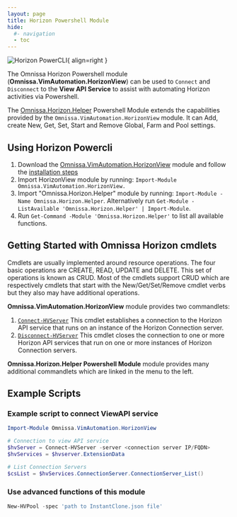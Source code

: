 ```yaml
---
layout: page
title: Horizon Powershell Module
hide:
  #- navigation
  - toc
---
```

![Horizon PowerCLI](../../../assets/logos/powercli-256.png){ align=right }

The Omnissa Horizon Powershell module (**Omnissa.VimAutomation.HorizonView**) can be used to `Connect` and `Disconnect` to the **View API Service** to assist with automating Horizon activities via Powershell.

The [Omnissa.Horizon.Helper](https://github.com/euc-oss/euc-samples/tree/main/Horizon-Samples/Omnissa.Horizon.Helper) Powershell Module extends the capabilities provided by the `Omnissa.VimAutomation.HorizonView` module. It can Add, create New, Get, Set, Start and Remove Global, Farm and Pool settings.

## Using Horizon Powercli

1. Download the [Omnissa.VimAutomation.HorizonView](https://github.com/euc-dev/horizon-powercli/releases/download/2412/horizon4powercli_2412.zip) module and follow the [installation steps](./download/index.md#installation-steps)
2. Import HorizonView module by running: `Import-Module Omnissa.VimAutomation.HorizonView.`
3. Import "Omnissa.Horizon.Helper" module by running: `Import-Module -Name Omnissa.Horizon.Helper`. Alternatively run `Get-Module -ListAvailable 'Omnissa.Horizon.Helper' | Import-Module`.
4. Run `Get-Command -Module 'Omnissa.Horizon.Helper'` to list all available functions.

## Getting Started with Omnissa Horizon cmdlets

Cmdlets are usually implemented around resource operations. The four basic operations are CREATE, READ, UPDATE and DELETE. This set of operations is known as CRUD. Most of the cmdlets support CRUD which are respectively cmdlets that start with the New/Get/Set/Remove cmdlet verbs but they also may have additional operations.

**Omnissa.VimAutomation.HorizonView** module provides two commandlets:

1. [`Connect-HVServer`](connect-hvserver/index.md) This cmdlet establishes a connection to the Horizon API service that runs on an instance of the Horizon Connection server.
2. [`Disconnect-HVServer`](disconnect-hvserver/index.md) This cmdlet closes the connection to one or more Horizon API services that run on one or more instances of Horizon Connection servers.

**Omnissa.Horizon.Helper Powershell Module** module provides many additional commandlets which are linked in the menu to the left.

## Example Scripts

### Example script to connect ViewAPI service

```powershell
Import-Module Omnissa.VimAutomation.HorizonView

# Connection to view API service
$hvServer = Connect-HVServer -server <connection server IP/FQDN>
$hvServices = $hvserver.ExtensionData

# List Connection Servers
$csList = $hvServices.ConnectionServer.ConnectionServer_List()
```

### Use advanced functions of this module

```powershell
New-HVPool -spec 'path to InstantClone.json file'
```
